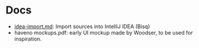# Docs

- [idea-import.md](idea-import.md): Import sources into IntelliJ IDEA (Bisq)
- haveno mockups.pdf: early UI mockup made by Woodser, to be used for inspiration.